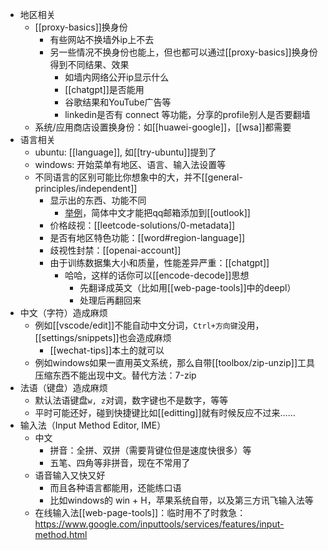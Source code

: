 - 地区相关
  - [[proxy-basics]]换身份
    - 有些网站不换墙外ip上不去
    - 另一些情况不换身份也能上，但也都可以通过[[proxy-basics]]换身份得到不同结果、效果
      - 如墙内网络公开ip显示什么
      - [[chatgpt]]是否能用
      - 谷歌结果和YouTube广告等
      - linkedin是否有 connect 等功能，分享的profile别人是否要翻墙
  - 系统/应用商店设置换身份：如[[huawei-google]]，[[wsa]]都需要
- 语言相关
  - ubuntu: [[language]], 如[[try-ubuntu]]提到了
  - windows: 开始菜单有地区、语言、输入法设置等
  - 不同语言的区别可能比你想象中的大，并不[[general-principles/independent]]
    - 显示出的东西、功能不同
      - [举例](https://support.microsoft.com/zh-cn/office/%E5%B0%86-qqmail-%E5%B8%90%E6%88%B7%E6%B7%BB%E5%8A%A0%E5%88%B0outlook-34ef1254-0d07-405a-856f-0409c7c905eb)，简体中文才能把qq邮箱添加到[[outlook]]
    - 价格歧视：[[leetcode-solutions/0-metadata]]
    - 是否有地区特色功能：[[word#region-language]]
    - 歧视性封禁：[[openai-account]]
    - 由于训练数据集大小和质量，性能差异严重：[[chatgpt]]
      - 哈哈，这样的话你可以[[encode-decode]]思想
        - 先翻译成英文（比如用[[web-page-tools]]中的deepl）
        - 处理后再翻回来
- 中文（字符）造成麻烦
  - 例如[[vscode/edit]]不能自动中文分词，`Ctrl+方向键`没用，[[settings/snippets]]也会造成麻烦
    - [[wechat-tips]]本土的就可以
  - 例如windows如果一直用英文系统，那么自带[[toolbox/zip-unzip]]工具压缩东西不能出现中文。替代方法：7-zip
- 法语（键盘）造成麻烦
  - 默认法语键盘`w, z`对调，数字键也不是数字，等等
  - 平时可能还好，碰到快捷键比如[[editting]]就有时候反应不过来……
- 输入法（Input Method Editor, IME）
  - 中文
    - 拼音：全拼、双拼（需要背键位但是速度快很多）等
    - 五笔、四角等非拼音，现在不常用了
  - 语音输入又快又好
    - 而且各种语言都能用，还能练口语
    - 比如windows的 win + H，苹果系统自带，以及第三方讯飞输入法等
  - 在线输入法[[web-page-tools]]：临时用不了时救急：https://www.google.com/inputtools/services/features/input-method.html